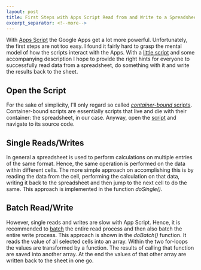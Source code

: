 ```yaml
---
layout: post
title: First Steps with Apps Script Read from and Write to a Spreadsheet
excerpt_separator: <!--more-->
---
```

With [Apps Script](https://script.google.com/) the Google Apps get a lot more powerful. Unfortunately, the first steps are not too easy. I found it fairly hard to grasp the mental model of how the scripts interact with the Apps. With a [little script](https://drive.google.com/previewtemplate?id=0AmvOCZ6UGJOsdEJjaFZHb3luSVBHUzBib0VwSzhGZWc&mode=public) and some accompanying description I hope to provide the right hints for everyone to successfully read data from a spreadsheet, do something with it and write the results back to the sheet.
<!--more-->
## Open the Script
For the sake of simplicity, I'll only regard so called [*container-bound* scripts](https://developers.google.com/apps-script/scripts_containers#containerBound). Container-bound scripts are essentially scripts that live and die with their container: the spreadsheet, in our case. Anyway, open the [script](https://drive.google.com/previewtemplate?id=0AmvOCZ6UGJOsdEJjaFZHb3luSVBHUzBib0VwSzhGZWc&mode=public) and navigate to its source code.

## Single Reads/Writes
In general a spreadsheet is used to perform calculations on multiple entries of the same format. Hence, the same operation is performed on the data within different cells. The more simple approach on accomplishing this is by reading the data from the cell, performing the calculation on that data, writing it back to the spreadsheet and then jump to the next cell to do the same. This approach is implemented in the function *doSingle()*.

## Batch Read/Write
However, single reads and writes are slow with App Script. Hence, it is recommended to [batch](https://developers.google.com/apps-script/best_practices#batchOperations "Batch Operations: Best Practice by Apps Script Developer Documentation") the entire read process and then also batch the entire write process. This approach is shown in the *doBatch()* function. It reads the value of all selected cells into an array. Within the two for-loops the values are transformed by a function. The results of calling that function are saved into another array. At the end the values of that other array are written back to the sheet in one go.